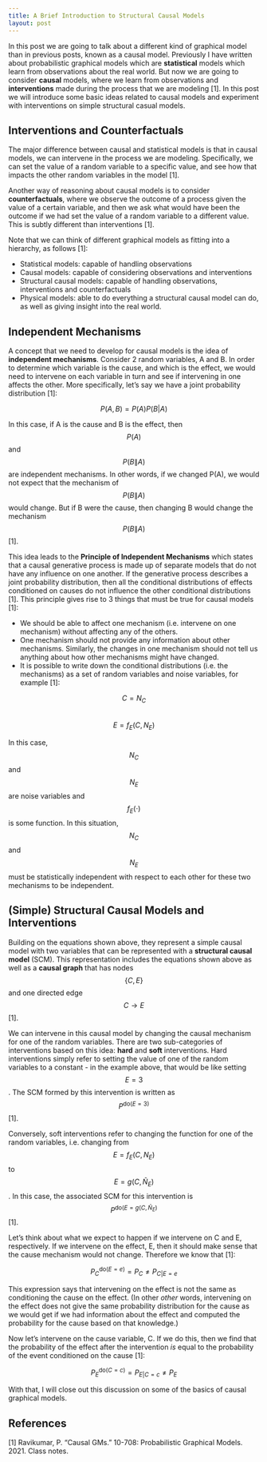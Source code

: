 ```yaml
---
title: A Brief Introduction to Structural Causal Models
layout: post
---
```


In this post we are going to talk about a different kind of graphical model than in previous posts, known as a causal model. Previously I have written about probabilistic graphical models which are **statistical** models which learn from observations about the real world. But now we are going to consider **causal** models, where we learn from observations and **interventions** made during the process that we are modeling [1]. In this post we will introduce some basic ideas related to causal models and experiment with interventions on simple structural casual models.

## Interventions and Counterfactuals
The major difference between causal and statistical models is that in causal models, we can intervene in the process we are modeling. Specifically, we can set the value of a random variable to a specific value, and see how that impacts the other random variables in the model [1]. 

Another way of reasoning about causal models is to consider **counterfactuals**, where we observe the outcome of a process given the value of a certain variable, and then we ask what would have been the outcome if we had set the value of a random variable to a different value. This is subtly different than interventions [1]. 

Note that we can think of different graphical models as fitting into a hierarchy, as follows [1]: 

* Statistical models: capable of handling observations   
* Causal models: capable of considering observations and interventions   
* Structural causal models: capable of handling observations, interventions and counterfactuals   
* Physical models: able to do everything a structural causal model can do, as well as giving insight into the real world.   

## Independent Mechanisms
A concept that we need to develop for causal models is the idea of **independent mechanisms**. Consider 2 random variables, A and B. In order to determine which variable is the cause, and which is the effect, we would need to intervene on each variable in turn and see if intervening in one affects the other. More specifically, let’s say we have a joint probability distribution [1]: 

$$P(A, B) = P(A) P(B | A)$$

In this case, if A is the cause and B is the effect, then $$P(A)$$ and $$P(B \| A)$$ are independent mechanisms. In other words, if we changed P(A), we would not expect that the mechanism of $$P(B \| A)$$ would change. But if B were the cause, then changing B would change the mechanism $$P(B \| A)$$ [1]. 

This idea leads to the **Principle of Independent Mechanisms** which states that a causal generative process is made up of separate models that do not have any influence on one another. If the generative process describes a joint probability distribution, then all the conditional distributions of effects conditioned on causes do not influence the other conditional distributions [1]. This principle gives rise to 3 things that must be true for causal models [1]: 
* We should be able to affect one mechanism (i.e. intervene on one mechanism) without affecting any of the others.   
* One mechanism should not provide any information about other mechanisms.  Similarly, the changes in one mechanism should not tell us anything about how other mechanisms might have changed.   
* It is possible to write down the conditional distributions (i.e. the mechanisms) as a set of random variables and noise variables, for example [1]: 

$$C = N_C$$  
$$E = f_E(C, N_E)$$   

In this case, $$N_C$$ and $$N_E$$ are noise variables and $$f_E( \cdot)$$ is some function. In this situation, $$N_C$$ and $$N_E$$ must be statistically independent with respect to each other for these two mechanisms to be independent. 

## (Simple) Structural Causal Models and Interventions
Building on the equations shown above, they represent a simple causal model with two variables that can be represented  with a **structural causal model** (SCM). This representation includes the equations shown above as well as a **causal graph** that has nodes $$\{C, E\}$$ and one directed edge $$C \rightarrow E$$ [1]. 

We can intervene in this causal model by changing the causal mechanism for one of the random variables. There are two sub-categories of interventions based on this idea: **hard** and **soft** interventions. Hard interventions simply refer to setting the value of one of the random variables to a constant - in the example above, that would be like setting $$E = 3$$. The SCM formed by this intervention is written as $$P^{\text{do}(E = 3)}$$ [1]. 

Conversely, soft interventions refer to changing the function for one of the random variables, i.e. changing from $$E = f_E(C, N_E)$$ to $$E = g(C, \tilde{N}_E)$$. In this case, the associated SCM for this intervention is $$P^{\text{do}(E = g(C, \tilde{N}_E)}$$ [1]. 

Let’s think about what we expect to happen if we intervene on C and E, respectively. If we intervene on the effect, E, then it should make sense that the cause mechanism would not change. Therefore we know that [1]: 

$$P_C^{\text{do}(E = e)} = P_C \neq P_{C|E=e}$$

This expression says that intervening on the effect is not the same as conditioning the cause on the effect. (In other _other_ words, intervening on the effect does not give the same probability distribution for the cause as we would get if we had information about the effect and computed the probability for the cause based on that knowledge.) 

Now let’s intervene on the cause variable, C. If we do this, then we find that the probability of the effect after the intervention _is_ equal to the probability of the event conditioned on the cause [1]: 

$$P_E^{\text{do}(C=c)} = P_{E|C=c} \neq P_E$$

With that, I will close out this discussion on some of the basics of causal graphical models. 

## References
[1] Ravikumar, P. “Causal GMs.” 10-708: Probabilistic Graphical Models. 2021. Class notes.






